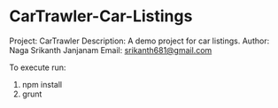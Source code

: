 # CarTrawler-Car-Listings
Project: CarTrawler
Description: A demo project for car listings.
Author: Naga Srikanth Janjanam
Email: srikanth681@gmail.com


To execute run:

1. npm install
2. grunt

